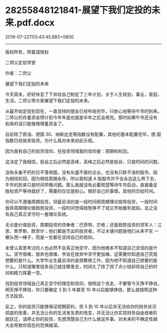 # 28255848121841-展望下我们定投的未来.pdf.docx

2019-07-22T03:43:45.883+0800

----

版权所有，转载请授权

二师父定投学堂

作者：二师父

展望下我们定投的未来

今天周末，好好休息了下并给自己制定了三年计划，关于人生规划，事业，家庭，生活。二师父带大家展望下我们定投的未来。 

从最开始定投到现在，一直坚持的朋友已经布局完毕，只耐心地等待牛市的到来。二师父的存量资金预计到今年年底也就是半年之后会用完。那时如果牛市还没有 到来的话只能够用增量资金了。 

目前除了原油、德国 30、纳斯达克等指数没有配置，其他的基本配置完毕，德 国指数已经放弃投资。为什么我对未来如此乐观。 

因为我有自己的投资信仰，在投资领域我的信仰是：周期和轮回。 

这决定了我相信，低谷之后必然是高峰，高峰之后必然是低谷，只是时间的问题。 

没有永垂不朽的日不落帝国，没有长盛不衰的企业，也没有只跌不涨的股市。因 为相信轮回，因为相信周期永存。所以我知道 A 股股市并不会永远这么熊下去，牛市的到来只是时间早晚问题。那么我就没有必要观望等待牛市启动，直接备足 股权资产等待就好了，需要的仅仅是耐心。做好自己的事情，其他的交给时间。 

你可以不遵循周期投资，但最忌讳的是一段时间用周期理论指导投资，一段时间 放弃周期理论做趋势投资，一段时间觉得趋势挣不了钱又开始套利波段。总之没 有自己真正坚守的一套理论系统。 

无论是价值投资，周期投资的信奉者：巴菲特，芒格；还是趋势投资的领军人：江恩、索罗斯、欧奈尔；他们都是杰出的投资者，不过关键问题是他们从来不东 一榔头西一棒子，而是一生都在坚持自己的信仰。 

未曾认真思考过的人也必然不会真正地坚守，因为他根本不知道自己坚信的是什 么。坚守很难，放弃也很难，学会在放弃中坚守更加难。这需要你知道自己究竟 想要的是什么。大学毕业生最忌讳的是频繁换工作，因为他不知道自己想要的是 什么，只知道哪里钱多自己就往哪里去，时间久了除了捞了点小钱却将自己的时 间和精力挥霍一空。 

找到投资领域自己真正坚守的理念和信仰，按照这个去走，不要管今天挣不挣钱，明天挣不挣钱，你只要确定 3 到 5 年甚至 10 年以后能够挣钱，那么就按照这种 方法投资。 

反之，你的投资只能够保证短期获利，但 5 到 10 年以后并无法给你的财务状况 彻底的改善，并无法让你的生活发生质的改变，并无法让你实现财务自由或者阶 层跃迁，请停止你的投资，先想清楚自己为什么做这件事。对未来的不确定性越 大会导致你现在的恐惧越深。 

